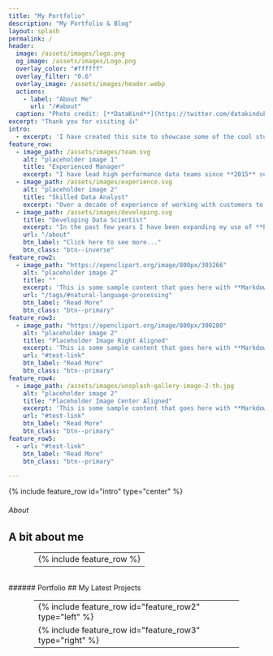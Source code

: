 ```yaml
---
title: "My Portfolio"
description: "My Portfolio & Blog"
layout: splash
permalink: /
header:
  image: /assets/images/logo.png
  og_image: /assets/images/Logo.png
  overlay_color: "#ffffff"
  overlay_filter: "0.6"
  overlay_image: /assets/images/header.webp
  actions:
    - label: "About Me"
      url: "/#about"
  caption: "Photo credit: [**DataKind**](https://twitter.com/datakinduk)"
excerpt: "Thank you for visiting 👍"
intro: 
  - excerpt: 'I have created this site to showcase some of the cool stuff I have been up to and to host my blog which features guides and tips. I am a Microsoft fan boy so am looking at ways to use Python and data science tools within Power BI and other Azure products.<br>[<i class="fas fa-chevron-down" aria-hidden="true"></i>](/#about)'
feature_row:
  - image_path: /assets/images/team.svg
    alt: "placeholder image 1"
    title: "Experienced Manager"
    excerpt: "I have lead high performance data teams since **2015** supporting major change initiatives. I am immensely proud of the amazing progress we have made and our collaborative culture."
  - image_path: /assets/images/experience.svg
    alt: "placeholder image 2"
    title: "Skilled Data Analyst"
    excerpt: "Over a decade of experience of working with customers to understand their data. Successfully lead on moving from legacy approaches to utilizing modern and scalable tools like **Power BI**."
  - image_path: /assets/images/developing.svg
    title: "Developing Data Scientist"
    excerpt: "In the past few years I have been expanding my use of **Python** in particular for Text Analysis and Web Scraping."
    url: "/about"
    btn_label: "Click here to see more..."
    btn_class: "btn--inverse"
feature_row2:
  - image_path: "https://openclipart.org/image/800px/303266"
    alt: "placeholder image 2"
    title: ""
    excerpt: 'This is some sample content that goes here with **Markdown** formatting. Left aligned with `type="left"`'
    url: "/tags/#natural-language-processing"
    btn_label: "Read More"
    btn_class: "btn--primary"
feature_row3:
  - image_path: "https://openclipart.org/image/800px/300280"
    alt: "placeholder image 2"
    title: "Placeholder Image Right Aligned"
    excerpt: 'This is some sample content that goes here with **Markdown** formatting. Right aligned with `type="right"`'
    url: "#test-link"
    btn_label: "Read More"
    btn_class: "btn--primary"
feature_row4:
  - image_path: /assets/images/unsplash-gallery-image-2-th.jpg
    alt: "placeholder image 2"
    title: "Placeholder Image Center Aligned"
    excerpt: 'This is some sample content that goes here with **Markdown** formatting. Centered with `type="center"`'
    url: "#test-link"
    btn_label: "Read More"
    btn_class: "btn--primary"
feature_row5:
  - url: "#test-link"
    btn_label: "Read More"
    btn_class: "btn--primary"

---
```


{% include feature_row id="intro" type="center" %}
###### About
## A bit about me
<table style="width: 80%; margin-left: auto; margin-right: auto;">
<tr>
<td>
{% include feature_row %}
</td>
</tr>
</table>
<br>
###### Portfolio
## My Latest Projects
<table style="width: 80%; margin-left: auto; margin-right: auto;">
<tr>
<td>
{% include feature_row id="feature_row2" type="left" %}
</td>
</tr>
<tr>
<td>
{% include feature_row id="feature_row3" type="right" %}
</td>
</tr>
</table>